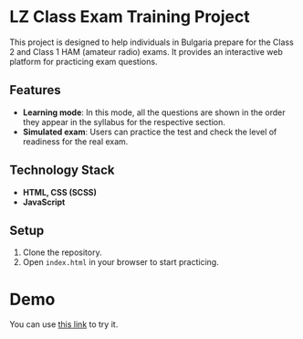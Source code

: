 # LZ Class Exam Training Project

This project is designed to help individuals in Bulgaria prepare for the Class 2 and Class 1 HAM (amateur radio) exams. It provides an interactive web platform for practicing exam questions.

## Features
- **Learning mode**: In this mode, all the questions are shown in the order they appear in the syllabus for the respective section.
- **Simulated exam**: Users can practice the test and check the level of readiness for the real exam.

## Technology Stack
- **HTML, CSS (SCSS)**
- **JavaScript**

## Setup
1. Clone the repository.
2. Open `index.html` in your browser to start practicing.

# Demo
You can use [this link](https://dimitar-hubenov.github.io/lz-class-exam/) to try it.
